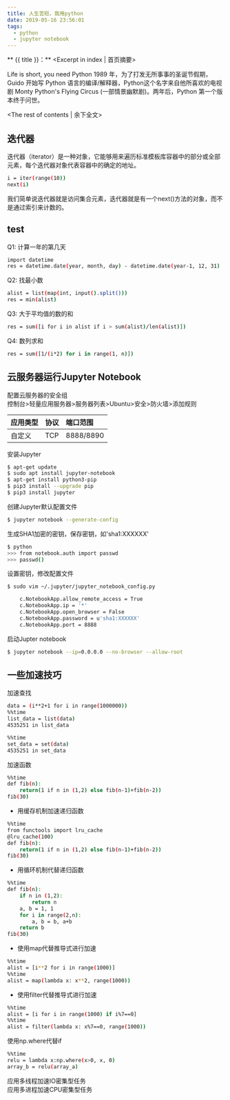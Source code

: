 ```yaml
---
title: 人生苦短，我用python
date: 2019-05-16 23:56:01
tags:
  - python
  - jupyter notebook
---
```

** {{ title }}：** <Excerpt in index | 首页摘要>

Life is short, you need Python 
1989 年，为了打发无所事事的圣诞节假期，Guido 开始写 Python 语言的编译/解释器，Python这个名字来自他所喜欢的电视剧 Monty Python's Flying Circus (一部情景幽默剧)。两年后，Python 第一个版本终于问世。

<!-- more -->
<The rest of contents | 余下全文>



## 迭代器
迭代器（iterator）是一种对象，它能够用来遍历标准模板库容器中的部分或全部元素，每个迭代器对象代表容器中的确定的地址。

``` bash
i = iter(range(10))
next(i)
```
我们简单说迭代器就是访问集合元素，迭代器就是有一个next()方法的对象，而不是通过索引来计数的。


## test
Q1: 计算一年的第几天
``` bash
import datetime
res = datetime.date(year, month, day) - datetime.date(year-1, 12, 31)
```

Q2: 找最小数
``` bash
alist = list(map(int, input().split()))
res = min(alist)
```

Q3: 大于平均值的数的和
``` bash
res = sum([i for i in alist if i > sum(alist)/len(alist)])
```

Q4: 数列求和
``` bash
res = sum([1/(i*2) for i in range(1, n)])
```




## 云服务器运行Jupyter Notebook

配置云服务器的安全组  
控制台>轻量应用服务器>服务器列表>Ubuntu>安全>防火墙>添加规则

|应用类型 | 协议 | 端口范围 |
|:---------|:--------------------|:----------------|
|自定义 | TCP | 8888/8890 |

安装Jupyter
``` bash
$ apt-get update
$ sudo apt install jupyter-notebook
$ apt-get install python3-pip
$ pip3 install --upgrade pip
$ pip3 install jupyter
```
创建Jupyter默认配置文件
``` bash
$ jupyter notebook --generate-config
```
生成SHA1加密的密钥，保存密钥，如'sha1:XXXXXX'
``` bash
$ python
>>> from notebook.auth import passwd 
>>> passwd()
```
设置密钥，修改配置文件
``` bash
$ sudo vim ~/.jupyter/jupyter_notebook_config.py

    c.NotebookApp.allow_remote_access = True
    c.NotebookApp.ip = '*'
    c.NotebookApp.open_browser = False
    c.NotebookApp.password = u'sha1:XXXXXX'
    c.NotebookApp.port = 8888
```
启动Jupter notebook
``` bash
$ jupyter notebook --ip=0.0.0.0 --no-browser --allow-root
```

## 一些加速技巧

加速查找  
``` bash
data = (i**2+1 for i in range(1000000))
%%time
list_data = list(data)
4535251 in list_data

%%time
set_data = set(data)
4535251 in set_data
```

加速函数  
``` bash
%%time
def fib(n):
    return(1 if n in (1,2) else fib(n-1)+fib(n-2))
fib(30)
```
* 用缓存机制加速递归函数  
``` bash
%%time
from functools import lru_cache
@lru_cache(100)
def fib(n):
    return(1 if n in (1,2) else fib(n-1)+fib(n-2))
fib(30)
```
* 用循环机制代替递归函数  
``` bash
%%time
def fib(n):
    if n in (1,2):
        return n
    a, b = 1, 1
    for i in range(2,n):
        a, b = b, a+b
    return b
fib(30)
```
* 使用map代替推导式进行加速  
``` bash 
%%time
alist = [i**2 for i in range(1000)]
%%time
alist = map(lambda x: x**2, range(1000))
```
* 使用filter代替推导式进行加速  
``` bash 
%%time
alist = [i for i in range(1000) if i%7==0]
%%time
alist = filter(lambda x: x%7==0, range(1000))
```

使用np.where代替if  
``` bash
%%time
relu = lambda x:np.where(x>0, x, 0)
array_b = relu(array_a)
```

应用多线程加速IO密集型任务  
应用多进程加速CPU密集型任务  
